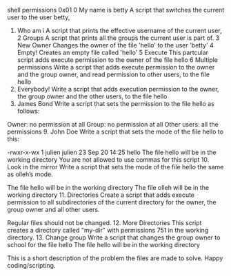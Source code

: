 shell permissions 0x01
0 My name is betty
A script that switches the current user to the user betty,
1. Who am i 
A script that prints the effective username of the current user,
2 Groups
A script that prints all the groups the current user is part of.
3 New Owner
Changes the owner of the file 'hello' to the user 'betty'
4 Empty!
Creates an empty file called 'hello'
5 Execute
This partcular script adds execute permission to the owner of the file hello
6 Multiple permissions
Write a script that adds execute permission to the owner and the group owner, and read permission to other users, to the file hello
7. Everybody!
Write a script that adds execution permission to the owner, the group owner and the other users, to the file hello
8. James Bond
Write a script that sets the permission to the file hello as follows:

Owner: no permission at all
Group: no permission at all
Other users: all the permissions
9. John Doe
Write a script that sets the mode of the file hello to this:

-rwxr-x-wx 1 julien julien 23 Sep 20 14:25 hello
The file hello will be in the working directory
You are not allowed to use commas for this script
10. Look in the mirror
Write a script that sets the mode of the file hello the same as olleh’s mode.

The file hello will be in the working directory
The file olleh will be in the working directory
11. Directories
Create a script that adds execute permission to all subdirectories of the current directory for the owner, the group owner and all other users.

Regular files should not be changed.
12. More Directories
This script creates a directory called "my-dir" with permissions 751 in the working directory.
13. Change group
Write a script that changes the group owner to school for the file hello
The file hello will be in the working directory

This is a short description of the problem the files are made to solve.
Happy coding/scripting.

